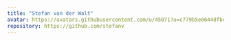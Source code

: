 ```yaml
---
title: "Stefan van der Walt"
avatar: https://avatars.githubusercontent.com/u/45071?u=c779b5e06448fbc638bc987cdfe305c7f9a7175e&v=4
repository: https://github.com/stefanv
---
```

